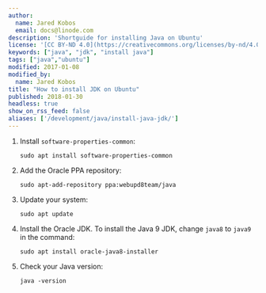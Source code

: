 ```yaml
---
author:
  name: Jared Kobos
  email: docs@linode.com
description: 'Shortguide for installing Java on Ubuntu'
license: '[CC BY-ND 4.0](https://creativecommons.org/licenses/by-nd/4.0)'
keywords: ["java", "jdk", "install java"]
tags: ["java","ubuntu"]
modified: 2017-01-08
modified_by:
  name: Jared Kobos
title: "How to install JDK on Ubuntu"
published: 2018-01-30
headless: true
show_on_rss_feed: false
aliases: ['/development/java/install-java-jdk/']
---
```


1.  Install `software-properties-common`:

        sudo apt install software-properties-common

2.  Add the Oracle PPA repository:

        sudo apt-add-repository ppa:webupd8team/java

3.  Update your system:

        sudo apt update

4.  Install the Oracle JDK. To install the Java 9 JDK, change `java8` to `java9` in the command:

        sudo apt install oracle-java8-installer

5.  Check your Java version:

        java -version
